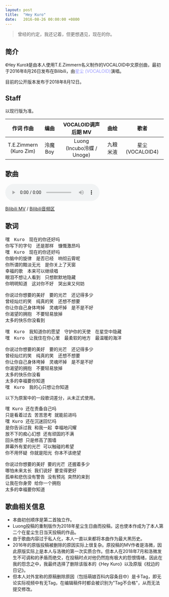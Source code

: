 ```yaml
---
layout: post
title:  "Hey Kuro"
date:   2016-08-26 00:00:00 +0800
---
```


>  曾经的约定，我还记着，但更想遇见，现在的你。

## 简介

《Hey Kuro》是由本人使用T.E.Zimmern名义制作的VOCALOID中文原创曲，最初于2016年8月26日发布在Bilibili，由<font color="#9999ff">星尘 (VOCALOID)</font>演唱。

目前的公开版本发布于2018年8月12日。

## Staff

以现行版为准。

| 作词 作曲 | 编曲 | VOCALOID调声 后期 MV | 曲绘 | 歌者 |
| :--: | :--: | :--: | :--: | :--: |
| T.E.Zimmern<br>(Kuro Zim) | 泠魔Boy | Luong<br>(Incubo泠蝶 / Unoge) | 九粮米液 | 星尘 (VOCALOID4)  |

## 歌曲

<audio controls>
	<source src="/assets/audio/song02.mp3" type="audio/mp3">
</audio>

[Bilibili MV](https://www.bilibili.com/video/av28911978?p=1) / [Bilibili音频区](https://www.bilibili.com/audio/au37981?type=3)

## 歌词

<pre>
嘿　Kuro　现在的你还好吗
你写下的字句　还是那样　慷慨激昂吗
嘿　Kuro　现在的你还好吗
你脑中的旋律　是否已经　响彻云霄呢
你所谓的黯淡无光　是你关上了天窗
幸福的歌　本来可以继续唱
眼泪不想让人看到　只想默默地隐藏
你明明知道　这对你不好　哭出来又何妨

你说过你想要的美好　要的光芒　还记得多少
曾经灿烂的笑　纯真的笑　还想不想要
你让你自己身体垮掉　灵魂坏掉　是不是不好
你渴望的拥抱　不要轻易放掉
太多的快乐你没看到

嘿　Kuro　我知道你的愿望　守护你的天使　在星空中隐藏
嘿　Kuro　让我住在你心里　最柔软的地方　最温暖的海洋

你说过你想要的美好　要的光芒　还记得多少
曾经灿烂的笑　纯真的笑　还想不想要
你让你自己身体垮掉　灵魂坏掉　是不是不好
你渴望的拥抱　不要轻易放掉
太多的快乐你没看
太多的幸福要你知道
嘿　Kuro　我的心只想让你知道
</pre>

以下为原案中的一段歌词差分，从未正式使用。

<pre>
嘿 Kuro 还在责备自己吗
只是看着过去 苦苦思考 就能前进吗
嘿 Kuro 还在沉迷回忆吗
是你告诉过我 和我一起 幸福地闪耀
放不下的痴心幻想 还有顽固的不满
回头想想 只是修高了围墙
屏幕外有爱的光芒 可以触碰的希望
你不用怀疑 你就是阳光 你本不该绝望

你说过你想要的美好 要的光芒 还握着多少
哪怕未来太长 我们说好 要变得更好
孤单和悲伤没有警告 没有预兆 突然的来到
让我在你身旁 给你一个拥抱
太多的幸福要你知道 
</pre>

## 歌曲相关信息

* 本曲初创顺序是第二首独立作。
* Luong投稿的重制版作为2018年星尘生日曲而投稿，这也使本作成为了本人第二个在星尘生日当天投稿的作品。
* 由于歌曲内容过于私人化，本人一直以来都将本曲作为最大黑历史。
* 2016年的原版投稿被删除的原因实际上很复杂。原投稿的MV作者是洛微，因此原版实际上是本人与洛微的第一次实质合作。但本人在2018年7月和洛微发生不可调和的矛盾而绝交，在投稿时点对他仍然抱有极大的怨恨情绪，因此在我的怨念之中，我最终选择了删除该版本的《Hey Kuro》以及原版《枕边的日记》。
* 但本人对外宣称的原稿删除原因（包括萌娘百科内容条目中）是卡Tag，即无论实际视频中有无Tag，在编辑稿件时都会被识别为"Tag不合格"，从而无法提交修改。